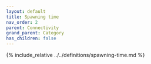 ```yaml
---
layout: default
title: Spawning time
nav_order: 2
parent: Connectivity
grand_parent: Category
has_children: false
---
```

{% include_relative ../../definitions/spawning-time.md %}
